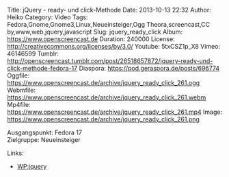 Title: jQuery - ready- und click-Methode
Date: 2013-10-13 22:32
Author: Heiko
Category: Video
Tags: Fedora,Gnome,Gnome3,Linux,Neueinsteiger,Ogg Theora,screencast,CC by,www,web,jquery,javascript
Slug: jquery_ready_click
Album: https://www.openscreencast.de
Duration: 240000
License: http://creativecommons.org/licenses/by/3.0/
Youtube: 5txCSZ1p_X8
Vimeo: 46146599
Tumblr: http://openscreencast.tumblr.com/post/26518657872/jquery-ready-und-click-methode-fedora-17
Diaspora: https://pod.geraspora.de/posts/696774
Oggfile: https://www.openscreencast.de/archive/jquery_ready_click_261.ogg
Webmfile: https://www.openscreencast.de/archive/jquery_ready_click_261.webm
Mp4file: https://www.openscreencast.de/archive/jquery_ready_click_261.mp4
Image: https://www.openscreencast.de/archive/jquery_ready_click_261.png

Ausgangspunkt: Fedora 17  
Zielgruppe: Neueinsteiger  

Links:

  * [WP:jquery](https://de.wikipedia.org/wiki/JQuery "Link zu WP:jquery" )

